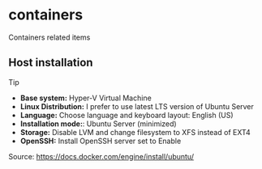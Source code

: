 # containers
Containers related items

## Host installation

> [!TIP]
> - **Base system:** Hyper-V Virtual Machine
> - **Linux Distribution:** I prefer to use latest LTS version of Ubuntu Server
> - **Language:** Choose language and keyboard layout: English (US)
> - **Installation mode:**: Ubuntu Server (minimized)
> - **Storage:** Disable LVM and change filesystem to XFS instead of EXT4
> - **OpenSSH:** Install OpenSSH server set to Enable

Source: https://docs.docker.com/engine/install/ubuntu/